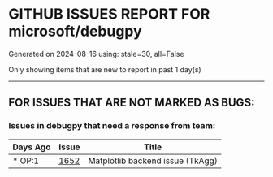 
# GITHUB ISSUES REPORT FOR microsoft/debugpy


Generated on 2024-08-16 using: stale=30, all=False


Only showing items that are new to report in past 1 day(s)


---

## FOR ISSUES THAT ARE NOT MARKED AS BUGS:


### Issues in debugpy that need a response from team:

| Days Ago | Issue | Title |
| --- | --- | --- |
 | \* OP:1  |[1652](https://github.com/microsoft/debugpy/issues/1652 "Matplotlib backend issue (TkAgg)")  |Matplotlib backend issue (TkAgg) |




















